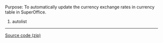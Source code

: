<properties date="2016-05-11"
SortOrder="6"
/>

Purpose: To automatically update the currency exchange rates in currency table in SuperOffice.

1. autolist

------------------------------------------------------------------------

[Source code (zip)](CurrencyUpdaterService.zip)
